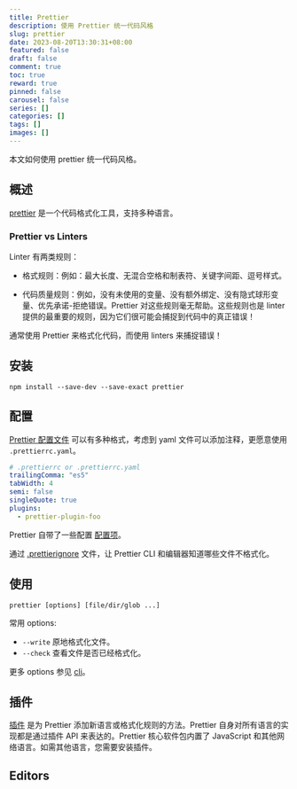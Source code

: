 ```yaml
---
title: Prettier
description: 使用 Prettier 统一代码风格
slug: prettier
date: 2023-08-20T13:30:31+08:00
featured: false
draft: false
comment: true
toc: true
reward: true
pinned: false
carousel: false
series: []
categories: []
tags: []
images: []
---
```


本文如何使用 prettier 统一代码风格。

<!--more-->

## 概述

[prettier](https://prettier.io/docs/en/) 是一个代码格式化工具，支持多种语言。

### Prettier vs Linters

Linter 有两类规则：

- 格式规则：例如：最大长度、无混合空格和制表符、关键字间距、逗号样式。

- 代码质量规则：例如，没有未使用的变量、没有额外绑定、没有隐式球形变量、优先承诺-拒绝错误。Prettier 对这些规则毫无帮助。这些规则也是 linter 提供的最重要的规则，因为它们很可能会捕捉到代码中的真正错误！

通常使用 Prettier 来格式化代码，而使用 linters 来捕捉错误！

## 安装

```shell
npm install --save-dev --save-exact prettier
```

## 配置

[Prettier 配置文件](https://prettier.io/docs/en/configuration) 可以有多种格式，考虑到 yaml 文件可以添加注释，更愿意使用 `.prettierrc.yaml`。

```yaml
# .prettierrc or .prettierrc.yaml
trailingComma: "es5"
tabWidth: 4
semi: false
singleQuote: true
plugins:
  - prettier-plugin-foo
```

Prettier 自带了一些配置 [配置项](https://prettier.io/docs/en/options)。

通过 [.prettierignore](https://prettier.io/docs/en/ignore) 文件，让 Prettier CLI 和编辑器知道哪些文件不格式化。

## 使用

```shell
prettier [options] [file/dir/glob ...]
```

常用 options:

- `--write` 原地格式化文件。
- `--check` 查看文件是否已经格式化。

更多 options 参见 [cli](https://prettier.io/docs/en/cli)。

## 插件

[插件](https://prettier.io/docs/en/plugins) 是为 Prettier 添加新语言或格式化规则的方法。Prettier 自身对所有语言的实现都是通过插件 API 来表达的。Prettier 核心软件包内置了 JavaScript 和其他网络语言。如需其他语言，您需要安装插件。

## Editors
